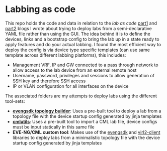 # Labbing as code

This repo holds the code and data in relation to the *lab as code* [part1](https://theworldsgonemad.net/2025/lab-as-code-pt1/) and [part2](https://theworldsgonemad.net/2025/lab-as-code-pt2/) blogs I wrote about trying to deploy labs from a semi-declarative YAML file rather than using the GUI. The idea behind it is to define the devices, links and a bootstrap config to bring the lab up in a state ready to apply features and do your actual labbing. I found the most efficient way to deploy the config is via device type specific templates (can use same template across different labbing platforms), this includes:

- Management VRF, IP and GW connected to a pass through network to allow access to the lab device from an external remote host
- Username, password, privileges and sessions to allow generation of SSH key and therefore SSH access
- IP or VLAN configuration for all interfaces on the device

The associated folders are my attempts to deploy labs using the different tool-sets:

- [**evengsdk topology builder**](https://ttafsir.github.io/evengsdk/topology_builder/): Uses a pre-built tool to deploy a lab from a topology file with the device startup config generated by jinja templates
- [**cmlutils**](https://github.com/CiscoDevNet/virlutils): Uses a pre-built tool to import a CML lab file, device configs must be input statically in this same file
- **EVE-NG/CML custom tool**: Makes use of the [evengsdk](https://ttafsir.github.io/evengsdk/api_reference/#evengsdk.api.EvengApi.create_lab) and [virl2-client](https://github.com/CiscoDevNet/virl2-client) libraries to deploy labs from a minimalistic topology file with the device startup config generated by jinja templates
<!-- - **containerlab:** [Containerlab](https://containerlab.dev) deploys the lab from a minimalistic topology file and natively applies device management config to allow SSH access -->
